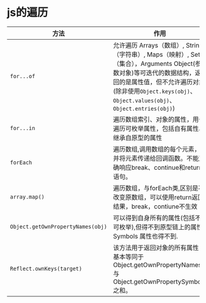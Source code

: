 # js的遍历
方法 | 作用
--|--
`for...of`|允许遍历 Arrays（数组）, Strings（字符串）, Maps（映射）, Sets（集合），Arguments Object(参数对象)等可迭代的数据结构，返回的是属性值，但不允许遍历对象(除非使用`Object.keys(obj)`、`Object.values(obj)`、`Object.entries(obj)`)
`for...in`|遍历数组索引、对象的属性，用于遍历可枚举属性，包括自有属性、继承自原型的属性
`forEach` | 遍历数组,调用数组的每个元素，并将元素传递给回调函数。不能正确响应break、continue和return语句。
`array.map()` |遍历数组，与forEach类,区别是不改变原数组，可以使用return返回结果，break，contiune不生效
`Object.getOwnPropertyNames(obj)`|可以得到自身所有的属性(包括不可枚举),但得不到原型链上的属性, Symbols 属性也得不到.
`Reflect.ownKeys(target)`|该方法用于返回对象的所有属性，基本等同于 Object.getOwnPropertyNames() 与 Object.getOwnPropertySymbols 之和。
